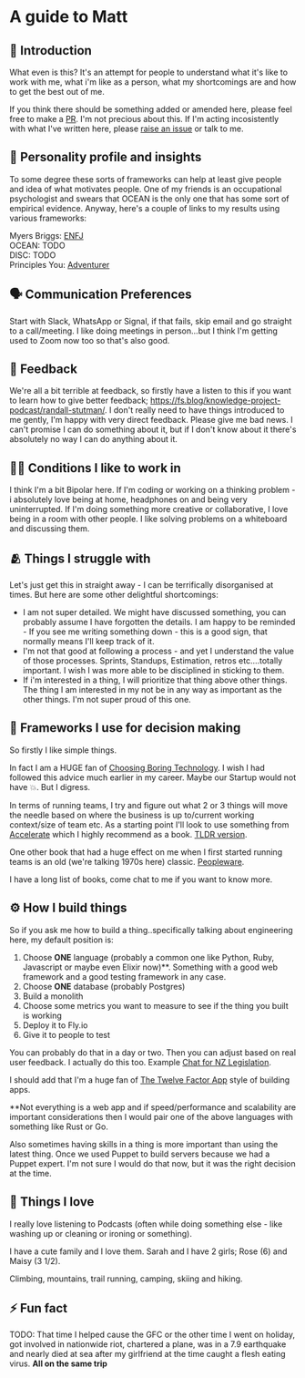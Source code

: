 # A guide to Matt

## 👀 Introduction

What even is this? It's an attempt for people to understand what it's like to work with me, what i'm like as a person, what my shortcomings are and how to get the best out of me.

If you think there should be something added or amended here, please feel free to make a [PR](https://github.com/mrmattwright/mrmattwright/pulls). I'm not precious about this. If I'm acting incosistently with what I've written here, please [raise an issue](https://github.com/mrmattwright/mrmattwright/issues) or talk to me.

## 🧠 Personality profile and insights

To some degree these sorts of frameworks can help at least give people and idea of what motivates people. One of my friends is an occupational psychologist and swears that OCEAN is the only one that has some sort of empirical evidence. Anyway, here's a couple of links to my results using various frameworks:

Myers Briggs: [ENFJ](https://www.16personalities.com/enfj-personality)  
OCEAN: TODO  
DISC: TODO  
Principles You: [Adventurer](https://principlesyou.com/share/S_tYaKnbTXv0GDY)

## 🗣️ Communication Preferences

Start with Slack, WhatsApp or Signal, if that fails, skip email and go straight to a call/meeting. I like doing meetings in person...but I think I'm getting used to Zoom now too so that's also good.

## 💬 Feedback

We're all a bit terrible at feedback, so firstly have a listen to this if you want to learn how to give better feedback;
<https://fs.blog/knowledge-project-podcast/randall-stutman/>. I don't really need to have things introduced to me gently, I'm happy with very direct feedback. Please give me bad news. I can't promise I can do something about it, but if I don't know about it there's absolutely no way I can do anything about it.  

## 👨‍💻 Conditions I like to work in

I think I'm a bit Bipolar here. If I'm coding or working on a thinking problem - i absolutely love being at home, headphones on and being very uninterrupted. If I'm doing something more creative or collaborative, I love being in a room with other people. I like solving problems on a whiteboard and discussing them.

## 🫂 Things I struggle with

Let's just get this in straight away - I can be terrifically disorganised at times. But here are some other delightful shortcomings:

- I am not super detailed. We might have discussed something, you can probably assume I have forgotten the details. I am happy to be reminded - If you see me writing something down - this is a good sign, that normally means I'll keep track of it.
- I'm not that good at following a process - and yet I understand the value of those processes. Sprints, Standups, Estimation, retros etc....totally important. I wish I was more able to be disciplined in sticking to them.
- If i'm interested in a thing, I will prioritize that thing above other things. The thing I am interested in my not be in any way as important as the other things. I'm not super proud of this one.

## 🤔 Frameworks I use for decision making

So firstly I like simple things.

In fact I am a HUGE fan of [Choosing Boring Technology](https://boringtechnology.club/). I wish I had followed this advice much earlier in my career. Maybe our Startup would not have 💥. But I digress.

In terms of running teams, I try and figure out what 2 or 3 things will move the needle based on where the business is up to/current working context/size of team etc. As a starting point I'll look to use something from [Accelerate](https://www.amazon.com/Accelerate-Software-Performing-Technology-Organizations/dp/1942788339) which I highly recommend as a book. [TLDR version](https://tdevroome.medium.com/book-summary-accelerate-c531efe4c34c).

One other book that had a huge effect on me when I first started running teams is an old (we're talking 1970s here) classic. [Peopleware](https://www.amazon.com/Peopleware-Productive-Projects-Tom-DeMarco/dp/0932633439).

I have a long list of books, come chat to me if you want to know more.

## ⚙️ How I build things

So if you ask me how to build a thing..specifically talking about engineering here, my default position is:

1. Choose **ONE** language (probably a common one like Python, Ruby, Javascript or maybe even Elixir now)**. Something with a good web framework and a good testing framework in any case.
2. Choose **ONE** database (probably Postgres)
3. Build a monolith
4. Choose some metrics you want to measure to see if the thing you built is working
5. Deploy it to Fly.io
6. Give it to people to test

You can probably do that in a day or two. Then you can adjust based on real user feedback. I actually do this too. Example [Chat for NZ Legislation](https://opio-chat.fly.dev/).

I should add that I'm a huge fan of [The Twelve Factor App](https://12factor.net/) style of building apps.

**Not everything is a web app and if speed/performance and scalability are important considerations then I would pair one of the above languages with something like Rust or Go.

Also sometimes having skills in a thing is more important than using the latest thing. Once we used Puppet to build servers because we had a Puppet expert. I'm not sure I would do that now, but it was the right decision at the time.

## 🫶 Things I love

I really love listening to Podcasts (often while doing something else - like washing up or cleaning or ironing or something).

I have a cute family and I love them. Sarah and I have 2 girls; Rose (6) and Maisy (3 1/2).

Climbing, mountains, trail running, camping, skiing and hiking.

## ⚡️ Fun fact

TODO: That time I helped cause the GFC or the other time I went on holiday, got involved in nationwide riot, chartered a plane, was in a 7.9 earthquake and nearly died at sea after my girlfriend at the time caught a flesh eating virus. **All on the same trip**
